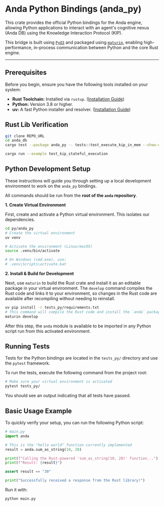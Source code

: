 # Anda Python Bindings (anda_py)

This crate provides the official Python bindings for the Anda engine, allowing Python applications to interact with an agent's cognitive nexus (Anda DB) using the Knowledge Interaction Protocol (KIP).

This bridge is built using [`PyO3`](https://pyo3.rs/) and packaged using [`maturin`](https://www.maturin.rs/), enabling high-performance, in-process communication between Python and the core Rust engine.

---

## Prerequisites

Before you begin, ensure you have the following tools installed on your system:

-   **Rust Toolchain:** Installed via `rustup`. ([Installation Guide](https://www.rust-lang.org/tools/install))
-   **Python:** Version 3.8 or higher.
-   **uv:** A fast Python installer and resolver. ([Installation Guide](https://github.com/astral-sh/uv))

## Rust Lib Verification
```bash
git clone REPO_URL
cd anda_db
cargo test --package anda_py -- tests::test_execute_kip_in_mem --show-output

cargo run --example test_kip_stateful_execution
```

## Python Development Setup

These instructions will guide you through setting up a local development environment to work on the `anda_py` bindings.

All commands should be run from the **root of the `anda` repository**.

**1. Create Virtual Environment**

First, create and activate a Python virtual environment. This isolates our dependencies.

```bash
cd py/anda_py
# Create the virtual environment
uv venv

# Activate the environment (Linux/macOS)
source .venv/bin/activate

# On Windows (cmd.exe), use:
# .venv\Scripts\activate.bat
```

**2. Install & Build for Development**

Next, use `maturin` to build the Rust crate and install it as an editable package in your virtual environment. The `develop` command compiles the Rust code and links it to your environment, so changes in the Rust code are available after recompiling without needing to reinstall.

```bash
uv pip install -r tests_py/requirements.txt
# This command will compile the Rust code and install the `anda` package
maturin develop
```

After this step, the `anda` module is available to be imported in any Python script run from this activated environment.

## Running Tests

Tests for the Python bindings are located in the `tests_py/` directory and use the `pytest` framework.

To run the tests, execute the following command from the project root:

```bash
# Make sure your virtual environment is activated
pytest tests_py/
```

You should see an output indicating that all tests have passed.

## Basic Usage Example

To quickly verify your setup, you can run the following Python script:

```python
# main.py
import anda

# This is the "hello world" function currently implemented
result = anda.sum_as_string(10, 20)

print(f"Calling the Rust-powered 'sum_as_string(10, 20)' function...")
print(f"Result: {result}")

assert result == "30"

print("Successfully received a response from the Rust library!")
```

Run it with:

```bash
python main.py
```
